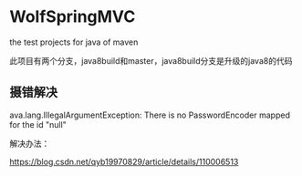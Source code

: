 WolfSpringMVC
=============

the  test projects for java of maven

此项目有两个分支，java8build和master，java8build分支是升级的java8的代码


## 摄错解决

ava.lang.IllegalArgumentException: There is no PasswordEncoder mapped for the id "null"


解决办法：

https://blog.csdn.net/qyb19970829/article/details/110006513


